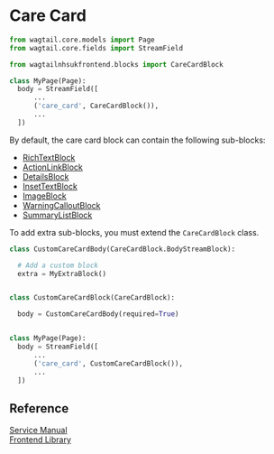 # Care Card

```py
from wagtail.core.models import Page
from wagtail.core.fields import StreamField

from wagtailnhsukfrontend.blocks import CareCardBlock

class MyPage(Page):
  body = StreamField([
      ...
      ('care_card', CareCardBlock()),
      ...
  ])
```

By default, the care card block can contain the following sub-blocks:

* [RichTextBlock](https://docs.wagtail.io/en/v2.7/topics/streamfield.html#richtextblock)
* [ActionLinkBlock](./action_link.md)
* [DetailsBlock](./details.md)
* [InsetTextBlock](./inset_text.md)
* [ImageBlock](./image.md)
* [WarningCalloutBlock](./warning_callout.md)
* [SummaryListBlock](./summary_list.md)

To add extra sub-blocks, you must extend the `CareCardBlock` class.
```py
class CustomCareCardBody(CareCardBlock.BodyStreamBlock):

  # Add a custom block
  extra = MyExtraBlock()


class CustomCareCardBlock(CareCardBlock):

  body = CustomCareCardBody(required=True)


class MyPage(Page):
  body = StreamField([
      ...
      ('care_card', CustomCareCardBlock()),
      ...
  ])
```

## Reference

[Service Manual](https://beta.nhs.uk/service-manual/styles-components-patterns/care-cards)  
[Frontend Library](https://github.com/nhsuk/nhsuk-frontend/tree/master/packages/components/care-card)
